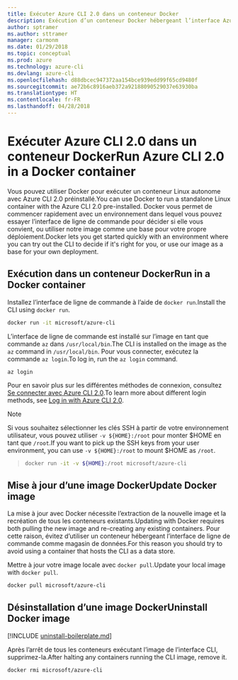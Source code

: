 ```yaml
---
title: Exécuter Azure CLI 2.0 dans un conteneur Docker
description: Exécution d’un conteneur Docker hébergeant l’interface Azure CLI 2.0
author: sptramer
ms.author: sttramer
manager: carmonm
ms.date: 01/29/2018
ms.topic: conceptual
ms.prod: azure
ms.technology: azure-cli
ms.devlang: azure-cli
ms.openlocfilehash: d88dbcec947372aa154bce939edd99f65cd9480f
ms.sourcegitcommit: ae72b6c8916aeb372a92188090529037e63930ba
ms.translationtype: HT
ms.contentlocale: fr-FR
ms.lasthandoff: 04/28/2018
---
```

# <a name="run-azure-cli-20-in-a-docker-container"></a><span data-ttu-id="afb28-103">Exécuter Azure CLI 2.0 dans un conteneur Docker</span><span class="sxs-lookup"><span data-stu-id="afb28-103">Run Azure CLI 2.0 in a Docker container</span></span>

<span data-ttu-id="afb28-104">Vous pouvez utiliser Docker pour exécuter un conteneur Linux autonome avec Azure CLI 2.0 préinstallé.</span><span class="sxs-lookup"><span data-stu-id="afb28-104">You can use Docker to run a standalone Linux container with the Azure CLI 2.0 pre-installed.</span></span> <span data-ttu-id="afb28-105">Docker vous permet de commencer rapidement avec un environnement dans lequel vous pouvez essayer l’interface de ligne de commande pour décider si elle vous convient, ou utiliser notre image comme une base pour votre propre déploiement.</span><span class="sxs-lookup"><span data-stu-id="afb28-105">Docker lets you get started quickly with an environment where you can try out the CLI to decide if it's right for you, or use our image as a base for your own deployment.</span></span>

## <a name="run-in-a-docker-container"></a><span data-ttu-id="afb28-106">Exécution dans un conteneur Docker</span><span class="sxs-lookup"><span data-stu-id="afb28-106">Run in a Docker container</span></span>

<span data-ttu-id="afb28-107">Installez l’interface de ligne de commande à l’aide de `docker run`.</span><span class="sxs-lookup"><span data-stu-id="afb28-107">Install the CLI using `docker run`.</span></span>

   ```bash
   docker run -it microsoft/azure-cli
   ```

<span data-ttu-id="afb28-108">L’interface de ligne de commande est installé sur l’image en tant que commande `az` dans `/usr/local/bin`.</span><span class="sxs-lookup"><span data-stu-id="afb28-108">The CLI is installed on the image as the `az` command in `/usr/local/bin`.</span></span> <span data-ttu-id="afb28-109">Pour vous connecter, exécutez la commande `az login`.</span><span class="sxs-lookup"><span data-stu-id="afb28-109">To log in, run the `az login` command.</span></span>

```azurecli
az login
```

<span data-ttu-id="afb28-110">Pour en savoir plus sur les différentes méthodes de connexion, consultez [Se connecter avec Azure CLI 2.0](authenticate-azure-cli.md).</span><span class="sxs-lookup"><span data-stu-id="afb28-110">To learn more about different login methods, see [Log in with Azure CLI 2.0](authenticate-azure-cli.md).</span></span>

> [!NOTE]
> <span data-ttu-id="afb28-111">Si vous souhaitez sélectionner les clés SSH à partir de votre environnement utilisateur, vous pouvez utiliser `-v ${HOME}:/root` pour monter $HOME en tant que `/root`.</span><span class="sxs-lookup"><span data-stu-id="afb28-111">If you want to pick up the SSH keys from your user environment, you can use `-v ${HOME}:/root` to mount $HOME as `/root`.</span></span>

> ```bash
> docker run -it -v ${HOME}:/root microsoft/azure-cli
> ```

## <a name="update-docker-image"></a><span data-ttu-id="afb28-112">Mise à jour d’une image Docker</span><span class="sxs-lookup"><span data-stu-id="afb28-112">Update Docker image</span></span>

<span data-ttu-id="afb28-113">La mise à jour avec Docker nécessite l’extraction de la nouvelle image et la recréation de tous les conteneurs existants.</span><span class="sxs-lookup"><span data-stu-id="afb28-113">Updating with Docker requires both pulling the new image and re-creating any existing containers.</span></span> <span data-ttu-id="afb28-114">Pour cette raison, évitez d’utiliser un conteneur hébergeant l’interface de ligne de commande comme magasin de données.</span><span class="sxs-lookup"><span data-stu-id="afb28-114">For this reason you should try to avoid using a container that hosts the CLI as a data store.</span></span>

<span data-ttu-id="afb28-115">Mettre à jour votre image locale avec `docker pull`.</span><span class="sxs-lookup"><span data-stu-id="afb28-115">Update your local image with `docker pull`.</span></span>

```bash
docker pull microsoft/azure-cli
```

## <a name="uninstall-docker-image"></a><span data-ttu-id="afb28-116">Désinstallation d’une image Docker</span><span class="sxs-lookup"><span data-stu-id="afb28-116">Uninstall Docker image</span></span>

[!INCLUDE [uninstall-boilerplate.md](includes/uninstall-boilerplate.md)]

<span data-ttu-id="afb28-117">Après l’arrêt de tous les conteneurs exécutant l’image de l’interface CLI, supprimez-la.</span><span class="sxs-lookup"><span data-stu-id="afb28-117">After halting any containers running the CLI image, remove it.</span></span>

```bash
docker rmi microsoft/azure-cli
```
